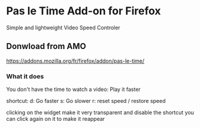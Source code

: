 # Pas le Time Add-on for Firefox
Simple and lightweight Video Speed Controler
## Donwload from AMO
https://addons.mozilla.org/fr/firefox/addon/pas-le-time/

### What it does
You don't have the time to watch a video:
Play it faster

shortcut:
d: Go faster
s: Go slower
r: reset speed / restore speed

clicking on the widget make it very transparent and disable the shortcut
you can click again on it to make it reappear